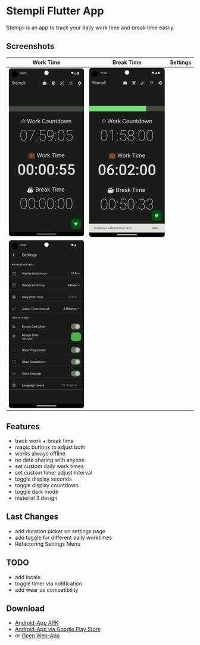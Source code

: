 # Stempli Flutter App

Stempli is an app to track your daily work time and break time easily.

## Screenshots

Work Time | Break Time | Settings
:-:|:-:|:-:
![Screenshot](screenshots/1.png) | ![Screenshot](screenshots/2.png)
| ![Screenshot](screenshots/3.png)

## Features

- track work + break time
- magic buttons to adjust both
- works always offline
- no data sharing with anyone
- set custom daily work times
- set custom timer adjust interval
- toggle display seconds
- toggle display countdown
- toggle dark mode
- material 3 design

## Last Changes

- add duration picker on settings page
- add toggle for different daily worktimes
- Refactoring Settings Menu

## TODO

- add locale
- toggle timer via notification
- add wear os compatibility

## Download

- [Android-App APK](https://github.com/mirkoole/Stempli-Flutter-App/releases/)
- [Android-App via Google Play Store](https://play.google.com/store/apps/details?id=net.codepunks.stempli)
- or [Open Web-App](https://mirkoole.github.io/Stempli-Flutter-App/)
